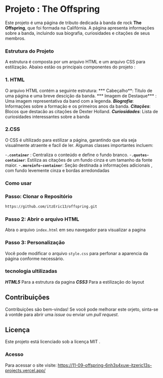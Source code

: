 # Projeto : The Offspring

Este projeto é uma página de tributo dedicada à banda de rock **The Offspring**, que foi formada na Califórnia. A página apresenta informações sobre a banda, incluindo sua biografia, curiosidades e citações de seus membros.

### Estrutura do Projeto

A estrutura é composta por um arquivo HTML e um arquivo CSS para estilização. Abaixo estão os principais componentes do projeto :

### 1. HTML

O arquivo HTML contém a seguinte estrutura: 
*** Cabeçalho**: Titulo de uma página e uma breve descição da banda.
*** Imagem de Destaque*** : Uma imagem 
representativa da band com a legenda.
***Biografia***: Informações sobre a formação e os primeiros anos da banda.
***Citações***: Blocos que destacão as citações de Dexter Holland.
***Curiosidades***: Lista de curiosidades interessantes sobre a banda

### 2.CSS 
 O CSS é ultilizado para estilizar a página, garantindo que ela seja visualmente atraente e facíl de ler. Algumas classes importantes incluem: 

 -**`.container`** : Centraliza o conteúdo e define o fundo branco.
 -**`.quotes-container`**: Estiliza as citações de um fundo cinza e um tamanho da fonte maior.
 -**`.moreinfo-container`**: Seção destinada a informações adicionais , com fundo levemente cinza e bordas arredondadas

 ### Como usar 

 ### Passo: Clonar o Repositório
 ```bash
 https://github.com/itzEric13/offspring.git
 ```

 ### Passo 2: Abrir o arquivo HTML

 Abra o arquivo `index.html` em seu navegador para visualizar a pagina

 ### Passo 3: Personalização
 Você pode modificar o arquivo `style.css` para perfonar a aparencia da página conforme necessário.

 ### tecnologia ultilizadas

 ***HTML5*** Para a estrutura da pagina
 ***CSS3*** Para a estilização do layout

 ## Contribuições 
 Contribuições são bem-vindas! Se você pode melhorar este orjeto, sinta-se á vontde para abrir uma *issue* ou enviar um *pull request*.

 ## Licença
 Este projeto está licenciado sob a licença MIT .

 ### Acesso

 Para acessar o site visite: https://11-09-offspring-6nh3s4xuw-itzeric13s-projects.vercel.app/